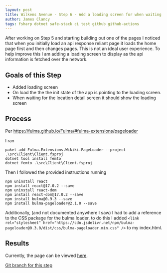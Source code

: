 ```yaml
---
layout: post
title: Wilkens Avenue - Step 6 - Add a loading screen for when waiting for network calls to complete
author: James Clancy
tags: fsharp dotnet safe-stack ci test github github-actions
---
```


After working on Step 5 and starting building out one of the pages I noticed that when you initially load an api response reliant page it loads the home page first and then changes pages. This is not an ideal user experience. To help improve this I am adding a loading screen to display as the api information is fetched over the network.


## Goals of this Step
* Added loading screen
* On load the the the init state of the app is pointing to the loading screen.
* When waiting for the location detail screen it should show the loading screen

## Process

Per https://fulma.github.io/Fulma/#fulma-extensions/pageloader

I ran

```
paket add Fulma.Extensions.Wikiki.PageLoader --project .\src\Client\Client.fsproj
dotnet tool install femto
dotnet femto .\src\Client\Client.fsproj
```

Then I followed the provided instructions running 

```
npm uninstall react
npm install react@17.0.2 --save
npm uninstall react-dom
npm install react-dom@17.0.2 --save
npm install bulma@0.9.3 --save
npm install bulma-pageloader@2.1.0 --save
```

Additionally, (and not documented anywhere I saw) I had to add a reference to the CSS package for the bulma loader. to do this I added `<link rel="stylesheet" href="https://cdn.jsdelivr.net/npm/bulma-pageloader@0.3.0/dist/css/bulma-pageloader.min.css" />` to my index.html.




## Results

Currently, the page can be viewed [here](https://wilkens-avenue.herokuapp.com/#/viewlocation/sdf).



[Git branch for this step](https://github.com/jamesclancy/WilkensAvenue/tree/step-6)